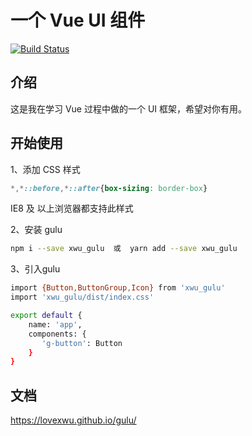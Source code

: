 #  一个 Vue UI 组件

[![Build Status](https://travis-ci.org/lovexwu/gulu.svg?branch=master)](https://travis-ci.org/lovexwu/gulu)

## 介绍
这是我在学习 Vue 过程中做的一个 UI 框架，希望对你有用。

## 开始使用

1、添加 CSS 样式
```css
*,*::before,*::after{box-sizing: border-box}
```
IE8 及 以上浏览器都支持此样式

    
2、安装 gulu

```sh
npm i --save xwu_gulu  或  yarn add --save xwu_gulu
```

3、引入gulu
```sh
import {Button,ButtonGroup,Icon} from 'xwu_gulu'
import 'xwu_gulu/dist/index.css'

export default {
    name: 'app',
    components: {
       'g-button': Button
    }
}
```

## 文档
https://lovexwu.github.io/gulu/





